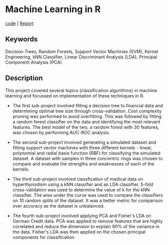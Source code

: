 # Machine Learning in R
[code](https://github.com/SoumyaO/machine-learning-r/blob/main/code) | [Report](https://github.com/SoumyaO/machine-learning-r/blob/main/Report.pdf)

## Keywords
Decision Trees, Random Forests, Support Vector Machines (SVM), Kernel Engineering, kNN Classifier, Linear Discriminant Analysis (LDA), Principal Component Analysis (PCA)

## Description
This project covered several topics (classification algorithms) in machine learning and focussed on implementation of these techniques in R.

- The first sub-project involved fitting a decision tree to financial data and determining optimal tree size through cross-validation. Cost complexity pruning was performed to avoid overfitting. This was followed by fitting a random forest classifier on the data and identifying the most relevant features. The best model of the two, a random forest with 30 features, was chosen by performing AUC-ROC analysis.

- The second sub-project involved generating a simulated dataset and fitting support vector machines with three different kernels - linear, polynomial and radial basis function (RBF) for classifying the simulated dataset. A dataset with samples in three concentric rings was chosen to compare and evaluate the strengths and weaknesses of each of the kernels.

- The third sub-project involved classfication of medical data on hyperthyroidism using a kNN classifier and an LDA classifier. 5-fold cross-validation was used to determine the value of k for the kNN classifier. The area under the curve was used to compare the classifiers on 10 random splits of the dataset. It was a better metric for comparison over accuracy as the dataset is unbalanced.

- The fourth sub-project involved applying PCA and Fisher's LDA on German Credit data. PCA was applied to remove features that are highly correlated and reduce the dimension to explain 90% of the variance in the data. Fisher's LDA was then applied on the chosen principal components for classification.
